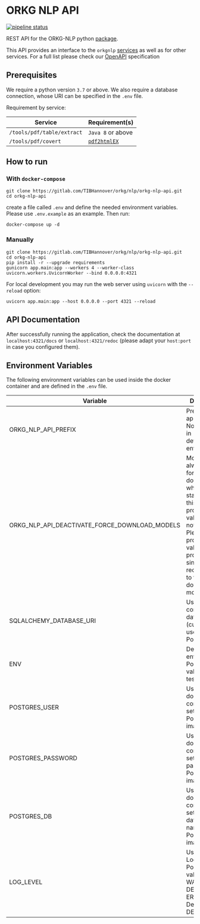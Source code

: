 # ORKG NLP API

[![pipeline status](https://gitlab.com/TIBHannover/orkg/nlp/orkg-nlp-api/badges/main/pipeline.svg)](https://gitlab.com/TIBHannover/orkg/nlp/orkg-nlp-api/-/commits/main)

REST API for the ORKG-NLP python [package](https://orkg-nlp-pypi.readthedocs.io/en/latest/).

This API provides an interface to the `orkgnlp`
[services](https://orkg-nlp-pypi.readthedocs.io/en/latest/services/services.html)
as well as for other services. For a full list please check our
[OpenAPI](https://gitlab.com/TIBHannover/orkg/nlp/orkg-nlp-api/-/blob/1-migrate-nlp-services-convert-pdf/openapi.json) specification

## Prerequisites

We require a python version `3.7` or above.
We also require a database connection, whose URI can be specified in the ``.env`` file. 

Requirement by service:

| Service                    | Requirement(s)    |
|----------------------------|-------------------|
| `/tools/pdf/table/extract` | `Java 8` or above |
| `/tools/pdf/covert`        | [`pdf2htmlEX`](https://github.com/pdf2htmlEX/pdf2htmlEX) |

## How to run

### With ``docker-compose``

```commandline
git clone https://gitlab.com/TIBHannover/orkg/nlp/orkg-nlp-api.git
cd orkg-nlp-api
```

create a file called `.env` and define the needed environment variables.
Please use `.env.example` as an example. Then run:

```commandline
docker-compose up -d
```

### Manually
```commandline
git clone https://gitlab.com/TIBHannover/orkg/nlp/orkg-nlp-api.git
cd orkg-nlp-api
pip install -r --upgrade requirements
gunicorn app.main:app --workers 4 --worker-class uvicorn.workers.UvicornWorker --bind 0.0.0.0:4321
```
For local development you may run the web server using ``uvicorn`` with the ``--reload`` option:

```commandline
uvicorn app.main:app --host 0.0.0.0 --port 4321 --reload
```

## API Documentation
After successfully running the application, check the documentation at `localhost:4321/docs`
or `localhost:4321/redoc` (please adapt your `host:port` in case you configured them).


## Environment Variables
The following environment variables can be used inside the docker container
and are defined in the `.env` file.

| Variable                                        | Description                                                                                                                                                                                                                         |
|-------------------------------------------------|-------------------------------------------------------------------------------------------------------------------------------------------------------------------------------------------------------------------------------------|
| ORKG_NLP_API_PREFIX                             | Prefix of the app routes. Not preferable in development environment                                                                                                                                                                 |
| ORKG_NLP_API_DEACTIVATE_FORCE_DOWNLOAD_MODELS   | Models will always be force-downloaded when the app starts unless this variable is provided. Its value does not matter. Please do not provide the value in production, since it's recommended to freshly download all models again. |
| SQLALCHEMY_DATABASE_URI                         | Used to connect to the database (currently we use PostgreSQL).                                                                                                                                                                      |
| ENV                                             | Deployment environment. Possible values: [dev, test, prod]                                                                                                                                                                          |
| POSTGRES_USER                                   | Used by docker-compose to set the user of PostgreSQL image                                                                                                                                                                          |                                                                     |
| POSTGRES_PASSWORD                               | Used by docker-compose to set the password of PostgreSQL image                                                                                                                                                                      |                                                                    |
| POSTGRES_DB                                     | Used by docker-compose to set the database name of PostgreSQL image                                                                                                                                                                 |
| LOG_LEVEL                                       | Used for the Logger. Possible values: [INFO, WARN, DEBUG, ERROR]. Defaults to DEBUG                                                                                                                                                 |